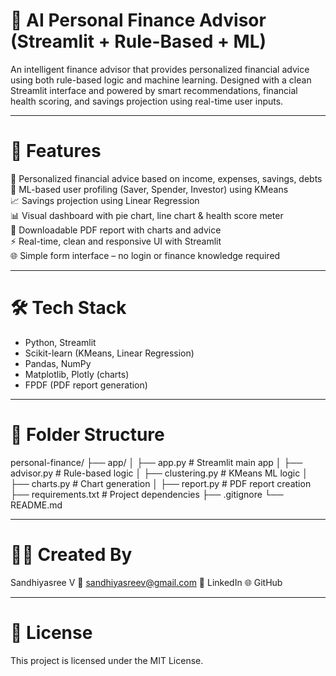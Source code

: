 # 💼 AI Personal Finance Advisor (Streamlit + Rule-Based + ML)

An intelligent finance advisor that provides personalized financial advice using both rule-based logic and machine learning. Designed with a clean Streamlit interface and powered by smart recommendations, financial health scoring, and savings projection using real-time user inputs.

---

# 🚀 Features
🎯 Personalized financial advice based on income, expenses, savings, debts  
🤖 ML-based user profiling (Saver, Spender, Investor) using KMeans  
📈 Savings projection using Linear Regression  
📊 Visual dashboard with pie chart, line chart & health score meter  
📄 Downloadable PDF report with charts and advice  
⚡ Real-time, clean and responsive UI with Streamlit  
🌐 Simple form interface – no login or finance knowledge required

---

# 🛠️ Tech Stack

- Python, Streamlit
- Scikit-learn (KMeans, Linear Regression)
- Pandas, NumPy
- Matplotlib, Plotly (charts)
- FPDF (PDF report generation)

---

# 📂 Folder Structure

personal-finance/
├── app/
│ ├── app.py # Streamlit main app
│ ├── advisor.py # Rule-based logic
│ ├── clustering.py # KMeans ML logic
│ ├── charts.py # Chart generation
│ ├── report.py # PDF report creation
├── requirements.txt # Project dependencies
├── .gitignore
└── README.md

---

# 🙋‍♀️ Created By

Sandhiyasree V
📧 sandhiyasreev@gmail.com
🔗 LinkedIn
🌐 GitHub

---
# 📜 License

This project is licensed under the MIT License.


